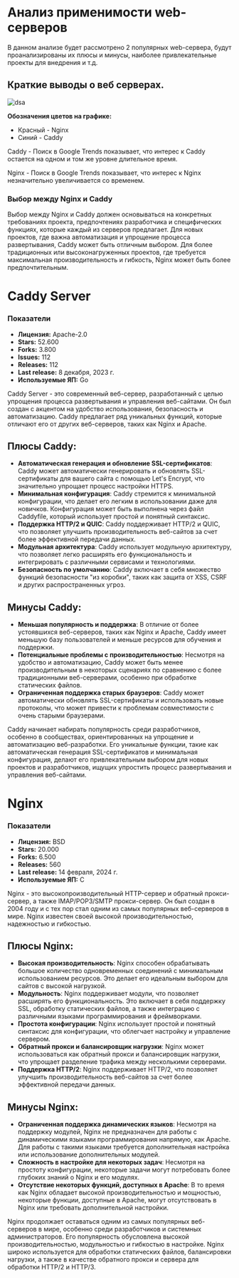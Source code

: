 # Анализ применимости web-серверов

В данном анализе будет рассмотрено 2 популярных web-сервера, будут проанализированы их плюсы и минусы, наиболее привлекательные проекты для внедрения и т.д.

## Краткие выводы о веб серверах.

![dsa](https://sun9-20.userapi.com/impg/-8uHA1_zdiDCIWlucqKfPTJQCqlrX_QqRXNx0w/fUgTCL3X6ag.jpg?size=1406x482&quality=96&sign=cdf77d945b7e50aa6dcf33e084a77b90&type=album)

**Обозначения цветов на графике:**
- Красный - Nginx
- Синий - Caddy

Caddy - Поиск в Google Trends показывает, что интерес к Caddy остается на одном и том же уровне длительное время.

Nginx - Поиск в Google Trends показывает, что интерес к Nginx незначительно увеличивается со временем.

### Выбор между Nginx и Caddy

Выбор между Nginx и Caddy должен основываться на конкретных требованиях проекта, предпочтениях разработчика и специфических функциях, которые каждый из серверов предлагает. Для новых проектов, где важна автоматизация и упрощение процесса развертывания, Caddy может быть отличным выбором. Для более традиционных или высоконагруженных проектов, где требуется максимальная производительность и гибкость, Nginx может быть более предпочтительным.

# Caddy Server

### Показатели

- **Лицензия:** Apache-2.0
- **Stars:** 52.600
- **Forks:** 3.800
- **Issues:** 112
- **Releases:** 112
- **Last release:** 8 декабря, 2023 г.
- **Используемые ЯП:** Go

Caddy Server - это современный веб-сервер, разработанный с целью упрощения процесса развертывания и управления веб-сайтами. Он был создан с акцентом на удобство использования, безопасность и автоматизацию. Caddy предлагает ряд уникальных функций, которые отличают его от других веб-серверов, таких как Nginx и Apache.

## Плюсы Caddy:
- **Автоматическая генерация и обновление SSL-сертификатов**: Caddy может автоматически генерировать и обновлять SSL-сертификаты для вашего сайта с помощью Let's Encrypt, что значительно упрощает процесс настройки HTTPS.
- **Минимальная конфигурация**: Caddy стремится к минимальной конфигурации, что делает его легким в использовании даже для новичков. Конфигурация может быть выполнена через файл Caddyfile, который использует простой и понятный синтаксис.
- **Поддержка HTTP/2 и QUIC**: Caddy поддерживает HTTP/2 и QUIC, что позволяет улучшить производительность веб-сайтов за счет более эффективной передачи данных.
- **Модульная архитектура**: Caddy использует модульную архитектуру, что позволяет легко расширять его функциональность и интегрировать с различными сервисами и технологиями.
- **Безопасность по умолчанию**: Caddy включает в себя множество функций безопасности "из коробки", таких как защита от XSS, CSRF и других распространенных угроз.

## Минусы Caddy:
- **Меньшая популярность и поддержка**: В отличие от более устоявшихся веб-серверов, таких как Nginx и Apache, Caddy имеет меньшую базу пользователей и меньше ресурсов для обучения и поддержки.
- **Потенциальные проблемы с производительностью**: Несмотря на удобство и автоматизацию, Caddy может быть менее производительным в некоторых сценариях по сравнению с более традиционными веб-серверами, особенно при обработке статических файлов.
- **Ограниченная поддержка старых браузеров**: Caddy может автоматически обновлять SSL-сертификаты и использовать новые протоколы, что может привести к проблемам совместимости с очень старыми браузерами.

Caddy начинает набирать популярность среди разработчиков, особенно в сообществах, ориентированных на упрощение и автоматизацию веб-разработки. Его уникальные функции, такие как автоматическая генерация SSL-сертификатов и минимальная конфигурация, делают его привлекательным выбором для новых проектов и разработчиков, ищущих упростить процесс развертывания и управления веб-сайтами.

# Nginx

### Показатели

- **Лицензия:** BSD
- **Stars:** 20.000
- **Forks:** 6.500
- **Releases:** 560
- **Last release:** 14 февраля, 2024 г.
- **Используемые ЯП:** C

Nginx - это высокопроизводительный HTTP-сервер и обратный прокси-сервер, а также IMAP/POP3/SMTP прокси-сервер. Он был создан в 2004 году и с тех пор стал одним из самых популярных веб-серверов в мире. Nginx известен своей высокой производительностью, надежностью и гибкостью.

## Плюсы Nginx:
- **Высокая производительность**: Nginx способен обрабатывать большое количество одновременных соединений с минимальным использованием ресурсов. Это делает его идеальным выбором для сайтов с высокой нагрузкой.
- **Модульность**: Nginx поддерживает модули, что позволяет расширять его функциональность. Это включает в себя поддержку SSL, обработку статических файлов, а также интеграцию с различными языками программирования и фреймворками.
- **Простота конфигурации**: Nginx использует простой и понятный синтаксис для конфигурации, что облегчает настройку и управление сервером.
- **Обратный прокси и балансировщик нагрузки**: Nginx может использоваться как обратный прокси и балансировщик нагрузки, что упрощает разделение трафика между несколькими серверами.
- **Поддержка HTTP/2**: Nginx поддерживает HTTP/2, что позволяет улучшить производительность веб-сайтов за счет более эффективной передачи данных.

## Минусы Nginx:
- **Ограниченная поддержка динамических языков**: Несмотря на поддержку модулей, Nginx не предназначен для работы с динамическими языками программирования напрямую, как Apache. Для работы с такими языками требуется дополнительная настройка или использование дополнительных модулей.
- **Сложность в настройке для некоторых задач**: Несмотря на простоту конфигурации, некоторые задачи могут потребовать более глубоких знаний о Nginx и его модулях.
- **Отсутствие некоторых функций, доступных в Apache**: В то время как Nginx обладает высокой производительностью и мощностью, некоторые функции, доступные в Apache, могут отсутствовать в Nginx или требовать дополнительной настройки.

Nginx продолжает оставаться одним из самых популярных веб-серверов в мире, особенно среди разработчиков и системных администраторов. Его популярность обусловлена высокой производительностью, модульностью и гибкостью в настройке. Nginx широко используется для обработки статических файлов, балансировки нагрузки, а также в качестве обратного прокси и сервера для обработки HTTP/2 и HTTP/3.
